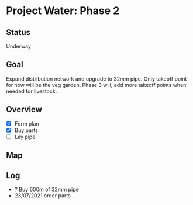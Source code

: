 # Project Water: Phase 2

## Status

Underway

## Goal

Expand distribution network and upgrade to 32mm pipe. Only takeoff point for now will be the veg garden. Phase 3 will; add more takeoff points when needed for livestock.

## Overview

- [x] Form plan
- [x] Buy parts
- [ ] Lay pipe

## Map

## Log

- ? Buy 600m of 32mm pipe
- 23/07/2021 order parts
